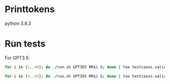 # Printtokens

python 3.8.3

# Run tests

For GPT3.5:

```sh
for i in {1..40}; do ./run.sh GPT3D5 MR$i 5; done | tee testcases.validate.md
```

```sh
for i in {4..43}; do ./run.sh GPT3D5 MR$i 5; done | tee testcases.validate.md
```
